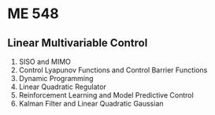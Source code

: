 # ME 548

## Linear Multivariable Control

1. SISO and MIMO
2. Control Lyapunov Functions and Control Barrier Functions
3. Dynamic Programming
4. Linear Quadratic Regulator
5. Reinforcement Learning and Model Predictive Control
6. Kalman Filter and Linear Quadratic Gaussian
